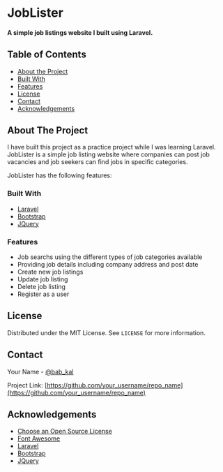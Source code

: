 # JobLister
#### A simple job listings website I built using Laravel.

## Table of Contents

* [About the Project](#about-the-project)
* [Built With](#built-with)
* [Features](#features)
* [License](#license)
* [Contact](#contact)
* [Acknowledgements](#acknowledgements)



<!-- ABOUT THE PROJECT -->
## About The Project

I have built this project as a practice project while I was learning Laravel. JobLister is a simple job listing website where companies can post job vacancies and job seekers can find jobs in specific categories.

JobLister has the following features:

### Built With
* [Laravel](https://laravel.com)
* [Bootstrap](https://getbootstrap.com)
* [JQuery](https://jquery.com)

### Features
* Job searchs using the different types of job categories available
* Providing job details including company address and post date
* Create new job listings
* Update job listing
* Delete job listing
* Register as a user
## License

Distributed under the MIT License. See `LICENSE` for more information.

<!-- CONTACT -->
## Contact

Your Name - [@bab_kal](https://twitter.com/bab_kal)

Project Link: [https://github.com/your_username/repo_name](https://github.com/your_username/repo_name)

## Acknowledgements

* [Choose an Open Source License](https://choosealicense.com)
* [Font Awesome](https://fontawesome.com)
* [Laravel](https://laravel.com)
* [Bootstrap](https://getbootstrap.com)
* [JQuery](https://jquery.com)

